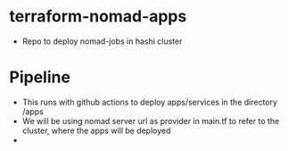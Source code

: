 # terraform-nomad-apps
- Repo to deploy nomad-jobs in hashi cluster

# Pipeline
- This runs with github actions to deploy apps/services in the directory /apps
- We will be using nomad server url as provider in main.tf to refer to the cluster, where the apps will be deployed
- 
